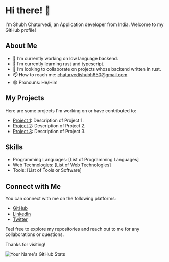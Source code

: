 # Hi there! 👋

I'm Shubh Chaturvedi, an Application developer from India. Welcome to my GitHub profile!

## About Me

- 🔭 I’m currently working on low language backend.
- 🌱 I’m currently learning rust and typescript.
- 👯 I’m looking to collaborate on projects whose backend written in rust.
- 📫 How to reach me: chaturvedishubh650@gmail.com
- 😄 Pronouns: He/Him

## My Projects

Here are some projects I'm working on or have contributed to:

- [Project 1](link-to-project-1): Description of Project 1.
- [Project 2](link-to-project-2): Description of Project 2.
- [Project 3](link-to-project-3): Description of Project 3.

## Skills

- Programming Languages: [List of Programming Languages]
- Web Technologies: [List of Web Technologies]
- Tools: [List of Tools or Software]

## Connect with Me

You can connect with me on the following platforms:

- [GitHub](https://github.com/your-username)
- [LinkedIn](https://www.linkedin.com/in/your-profile)
- [Twitter](https://twitter.com/your-handle)

Feel free to explore my repositories and reach out to me for any collaborations or questions.

Thanks for visiting!

![Your Name's GitHub Stats](https://github-readme-stats.vercel.app/api?username=your-username&show_icons=true)

